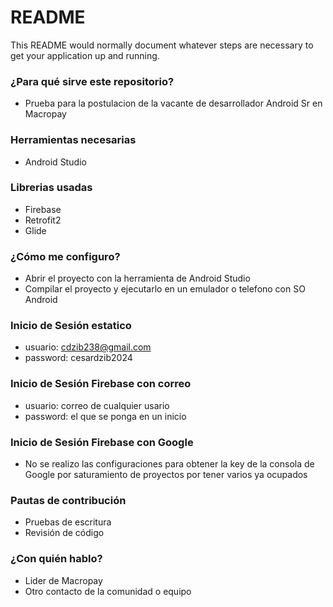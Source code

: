 # README #

This README would normally document whatever steps are necessary to get your application up and running.

### ¿Para qué sirve este repositorio? ###

* Prueba para la postulacion de la vacante de desarrollador Android Sr en Macropay

### Herramientas necesarias ###

* Android Studio

### Librerias usadas ###

* Firebase
* Retrofit2
* Glide

### ¿Cómo me configuro? ###

* Abrir el proyecto con la herramienta de Android Studio
* Compilar el proyecto y ejecutarlo en un emulador o telefono con SO Android

### Inicio de Sesión estatico ###

* usuario: cdzib238@gmail.com
* password: cesardzib2024

### Inicio de Sesión Firebase con correo ###

* usuario: correo de cualquier usario
* password: el que se ponga en un inicio

### Inicio de Sesión Firebase con Google ###

* No se realizo las configuraciones para obtener la key de la consola de Google por saturamiento de proyectos por tener varios ya ocupados


### Pautas de contribución ###

* Pruebas de escritura
* Revisión de código

### ¿Con quién hablo? ###

* Lider de Macropay
* Otro contacto de la comunidad o equipo